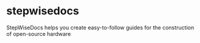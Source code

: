 # stepwisedocs
StepWiseDocs helps you create easy-to-follow guides for the construction of open-source hardware

